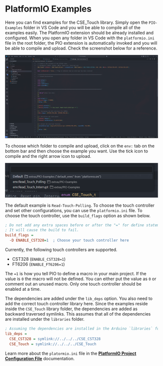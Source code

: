 

# PlatformIO Examples

Here you can find examples for the CSE_Touch library. Simply open the `PIO-Examples` folder in VS Code and you will be able to compile all of the examples easily. The PlatformIO extension should be already installed and configured. When you open any folder in VS Code with the `platformio.ini` file in the root folder, the PIO extension is automatically invoked and you will be able to compile and upload. Check the screenshot below for a reference.

![Examples opened in VS Code and PlatformIO](/docs/images/exaples-opened-in-platformio-1.png)

To choose which folder to compile and upload, click on the `env:` tab on the bottom bar and then choose the example you want. Use the tick icon to compile and the right arrow icon to upload.

![Choose the example](/docs/images/choose-the-examples-1.png)

The default example is `Read-Touch-Polling`. To choose the touch controller and set other configurations, you can use the `platformio.ini` file. To choose the touch controller, use the `build_flags` option as shown below.

```ini
; Do not add any extra spaces before or after the "=" for define statements.
; It will cause the build to fail.
build_flags =
  -D ENABLE_CST328=1  ; Choose your touch controller here
```

Currently, the following touch controllers are supported.

- CST328 (`ENABLE_CST328=1`)
- FT6206 (`ENABLE_FT6206=1`)

The `=1` is how you tell PIO to define a macro in your main project. If the value is `0` the macro will not be defined. You can either put the value as `0` or comment out an unused macro. Only one touch controller should be enabled at a time.

The dependencies are added under the `lib_deps` option. You also need to add the correct touch controller library here. Since the examples reside inside the `CSE_Touch` library folder, the dependencies are added as backward traversed symlinks. This assumes that all of the dependencies are installed under the `libraries` folder.

```ini
; Assuming the dependencies are installed in the Arduino `libraries` folder
lib_deps =
  CSE_CST328 = symlink://../../../CSE_CST328
  CSE_Touch = symlink://../../../CSE_Touch
```

Learn more about the `platormio.ini` file in the [**PlatformIO Project Configuration File**](https://docs.platformio.org/en/latest/projectconf/index.html) documentation.
